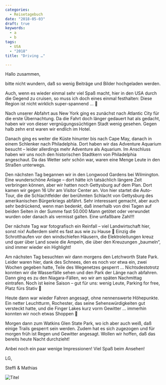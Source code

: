 ```yaml
---
categories:
  - Reisetagebuch
date: "2018-05-03"
draft: true
keywords:
  - a
  - b
tags:
  - USA
  - "2018"
title: "Driving …"

---
```


Hallo zusammen,

bitte nicht wundern, daß so wenig Beiträge und Bilder hochgeladen werden.

Auch, wenn es wieder einmal sehr viel Spaß macht, hier in den USA durch die
Gegend zu cruisen, so muss ich doch eines einmal festhalten: Diese Region ist
nicht wirklich super-spannend … 🙁

Nach unserer Abfahrt aus New York ging es zunächst nach Atlantic City für die
erste Übernachtung. Da die Fahrt doch länger gedauert hat als gedacht, haben wir
von dieser vergnügungssüchtigen Stadt wenig gesehen. Gegen halb zehn erst waren
wir endlich im Hotel.

Danach ging es weiter die Küste hinunter bis nach Cape May, danach in einem
Schlenker nach Philadelphia. Dort haben wir das Adventure Aquarium besucht –
leider allerdings mehr Adventure als Aquarium. Im Anschluss haben wir uns noch
den historischen Stadtkern von Philadelphia angeschaut. Da das Wetter sehr schön
war, waren eine Menge Leute in den Straßen unterwegs.

Den nächsten Tag begannen wir in den Longwood Gardens bei Wilmington. Eine
wunderschöne Anlage – dort hätte ich tatsächlich längere Zeit verbringen können,
aber wir hatten noch Gettysburg auf dem Plan. Dort kamen wir gegen 16 Uhr am
Visitor Center an. Von hier startet die Auto-Tour, die die Schlachtfelder der
berühmten Schlacht von Gettysburg des amerikanischen Bürgerkriegs abfährt. Sehr
interessant gemacht, aber auch sehr bedrückend, wenn man bedenkt, daß innerhalb
von drei Tagen auf beiden Seiten in der Summe fast 50.000 Mann getötet oder
verwundet wurden oder danach als vermisst galten. Eine unfaßbare Zahl!!!

Der nächste Tag war fotografisch ein Reinfall – viel Landwirtschaft hier, sonst
nix! Außerdem sieht es fast aus wie zu Hause 🙂 Einzig die Schrotthaufen vor den
windschiefen Häusern, die Elektroleitungen kreuz und quer über Land sowie die
Ampeln, die über den Kreuzungen „baumeln“, sind immer wieder ein Highlight!

Am nächsten Tag besuchten wir dann morgens den Letchworth State Park. Leider
waren hier, dank des Schnees, den es noch vor etwa ein, zwei Wochen gegeben
hatte, Teile des Wegenetzes gesperrt … Nichtsdestotrotz konnten wir die
Wasserfälle sehen und den Park der Länge nach abfahren. Dann ging es zu den
Niagara-Fällen, wo wir am späten Nachmittag eintrafen. Noch ist keine Saison
– gut für uns: wenig Leute, Parking for free, Platz fürs Stativ 🙂

Heute dann war wieder Fahren angesagt, ohne nennenswerte Höhepunkte. Ein netter
Leuchtturm, Rochester, das seine Sehenswürdigkeiten gut versteckt hatte, und die
Finger Lakes kurz vorm Gewitter … immerhin konnten wir noch etwas Shoppen 🙂

Morgen dann zum Watkins Glen State Park, wo ich aber auch weiß, daß einige
Trails gesperrt sein werden. Zudem hat es sich zugezogen und für morgen früh ist
Regen und Gewitter angesagt. Wollen wir hoffen, daß das bereits heute Nacht
durchzieht!

Anbei noch ein paar wenige Impressionen! Viel Spaß beim Ansehen!

LG,

Steffi & Mathias

![Titel](...)
<!-- Skyline von Philadelphia -->

